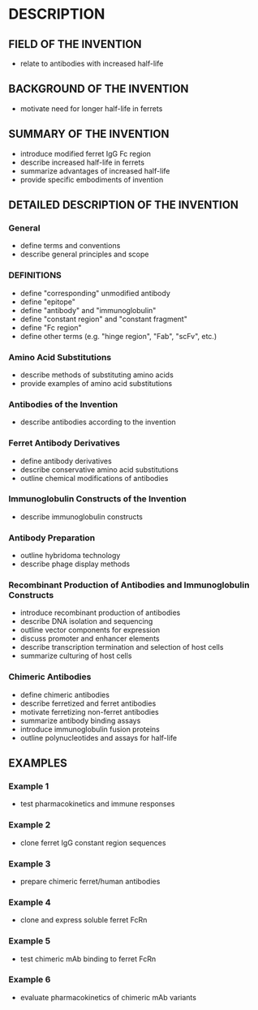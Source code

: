 # DESCRIPTION

## FIELD OF THE INVENTION

- relate to antibodies with increased half-life

## BACKGROUND OF THE INVENTION

- motivate need for longer half-life in ferrets

## SUMMARY OF THE INVENTION

- introduce modified ferret IgG Fc region
- describe increased half-life in ferrets
- summarize advantages of increased half-life
- provide specific embodiments of invention

## DETAILED DESCRIPTION OF THE INVENTION

### General

- define terms and conventions
- describe general principles and scope

### DEFINITIONS

- define "corresponding" unmodified antibody
- define "epitope"
- define "antibody" and "immunoglobulin"
- define "constant region" and "constant fragment"
- define "Fc region"
- define other terms (e.g. "hinge region", "Fab", "scFv", etc.)

### Amino Acid Substitutions

- describe methods of substituting amino acids
- provide examples of amino acid substitutions

### Antibodies of the Invention

- describe antibodies according to the invention

### Ferret Antibody Derivatives

- define antibody derivatives
- describe conservative amino acid substitutions
- outline chemical modifications of antibodies

### Immunoglobulin Constructs of the Invention

- describe immunoglobulin constructs

### Antibody Preparation

- outline hybridoma technology
- describe phage display methods

### Recombinant Production of Antibodies and Immunoglobulin Constructs

- introduce recombinant production of antibodies
- describe DNA isolation and sequencing
- outline vector components for expression
- discuss promoter and enhancer elements
- describe transcription termination and selection of host cells
- summarize culturing of host cells

### Chimeric Antibodies

- define chimeric antibodies
- describe ferretized and ferret antibodies
- motivate ferretizing non-ferret antibodies
- summarize antibody binding assays
- introduce immunoglobulin fusion proteins
- outline polynucleotides and assays for half-life

## EXAMPLES

### Example 1

- test pharmacokinetics and immune responses

### Example 2

- clone ferret IgG constant region sequences

### Example 3

- prepare chimeric ferret/human antibodies

### Example 4

- clone and express soluble ferret FcRn

### Example 5

- test chimeric mAb binding to ferret FcRn

### Example 6

- evaluate pharmacokinetics of chimeric mAb variants

